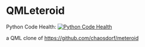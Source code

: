 QMLeteroid
=====

Python Code Health: [![Python Code Health](https://landscape.io/github/YtvwlD/qmleteroid/master/landscape.png)](https://landscape.io/github/YtvwlD/qmleteroid/master)


a QML clone of https://github.com/chaosdorf/meteroid
